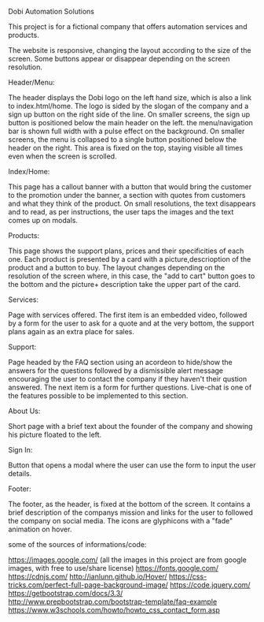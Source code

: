 Dobi Automation Solutions

This project is for a fictional company that offers automation services and products.

The website is responsive, changing the layout according to the size of the screen. Some buttons appear or disappear depending on the screen resolution.


Header/Menu:

The header displays the Dobi logo on the left hand size, which is also a link to index.html/home. The logo is sided by the slogan of the company and a sign up button
on the right side of the line. 
On smaller screens, the sign up button is positioned below the main header on the left.
the menu/navigation bar is shown full width with a pulse effect on the background. On smaller screens, the menu is collapsed to a single button positioned below
the header on the right.
This area is fixed on the top, staying visible all times even when the screen is scrolled.


Index/Home:

This page has a callout banner with a button that would bring the customer to the promotion
under the banner, a section with quotes from customers and what they think of the product. On small resolutions, the text disappears and to read, as per instructions,
the user taps the images and the text comes up on modals.


Products:

This page shows the support plans, prices and their specificities of each one. Each product is presented by a card with a picture,descrioption of the product and 
a button to buy. The layout changes depending on the resolution of the screen where, in this case, the "add to cart" button goes to the bottom and the picture+ description
take the upper part of the card.


Services:

Page with services offered. The first item is an embedded video, followed by a form for the user to ask for a quote and at the very bottom, the support plans again
as an extra place for sales.


Support: 

Page headed by the FAQ section using an acordeon to hide/show the answers for the questions followed by a dismissible alert message encouraging the user to contact 
the company if they haven't their qustion answered. The next item is a form for further questions.
Live-chat is one of the features possible to be implemented to this section.


About Us:

Short page with a brief text about the founder of the company and showing his picture floated to the left.


Sign In:

Button that opens a modal where the user can use the form to input the user details.


Footer:

The footer, as the header, is fixed at the bottom of the screen. It contains a brief description of the companys mission and links for the user to followed the
company on social media. The icons are glyphicons with a "fade" animation on hover.


some of the sources of informations/code:

https://images.google.com/ (all the images in this project are from google images, with free to use/share license)
https://fonts.google.com/
https://cdnjs.com/
http://ianlunn.github.io/Hover/
https://css-tricks.com/perfect-full-page-background-image/
https://code.jquery.com/
https://getbootstrap.com/docs/3.3/
http://www.prepbootstrap.com/bootstrap-template/faq-example
https://www.w3schools.com/howto/howto_css_contact_form.asp